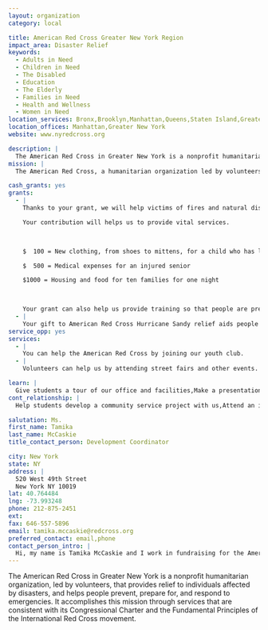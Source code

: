 ```yaml
---
layout: organization
category: local

title: American Red Cross Greater New York Region
impact_area: Disaster Relief
keywords: 
  - Adults in Need
  - Children in Need
  - The Disabled
  - Education
  - The Elderly
  - Families in Need
  - Health and Wellness
  - Women in Need
location_services: Bronx,Brooklyn,Manhattan,Queens,Staten Island,Greater New York
location_offices: Manhattan,Greater New York
website: www.nyredcross.org

description: |
  The American Red Cross in Greater New York is a nonprofit humanitarian organization, led by volunteers, that provides relief to individuals affected by disasters, and helps people prevent, prepare for, and respond to emergencies. It accomplishes this mission through services that are consistent with its Congressional Charter and the Fundamental Principles of the International Red Cross movement.
mission: |
  The American Red Cross, a humanitarian organization led by volunteers and people, guided by its Congressional Charter and the Fundamental Principles of the International Red Cross Movement, will provide relief to victims of disasters and help people prevent, prepare for, and respond to emergencies. 

cash_grants: yes
grants: 
  - |
    Thanks to your grant, we will help victims of fires and natural disasters.

    Your contribution will helps us to provide vital services.

    

    $  100 = New clothing, from shoes to mittens, for a child who has lost everything

    $  500 = Medical expenses for an injured senior

    $1000 = Housing and food for ten families for one night

    

    Your grant can also help us provide training so that people are prepared in case of an emergency.
  - |
    Your gift to American Red Cross Hurricane Sandy relief aids people affected by tropical activity in New York, helping the Red Cross prepare for and respond to the storms, and provide services such as food, shelter and emotional support to those affected across the state.
service_opp: yes
services: 
  - |
    You can help the American Red Cross by joining our youth club.
  - |
    Volunteers can help us by attending street fairs and other events.

learn: |
  Give students a tour of our office and facilities,Make a presentation about our organization,Speak over the phone about our work
cont_relationship: |
  Help students develop a community service project with us,Attend an in-school Check Award Assembly if we receive a grant,Help students tell local newspapers and media about their grant and/or project with us,Educate the school by leading a workshop,Collect pennies during the Penny Harvest next fall

salutation: Ms.
first_name: Tamika
last_name: McCaskie
title_contact_person: Development Coordinator

city: New York
state: NY
address: |
  520 West 49th Street  
  New York NY 10019
lat: 40.764484
lng: -73.993248
phone: 212-875-2451
ext: 
fax: 646-557-5896
email: tamika.mccaskie@redcross.org
preferred_contact: email,phone
contact_person_intro: |
  Hi, my name is Tamika McCaskie and I work in fundraising for the American Red Cross in Greater New York.  We are so excited that to be part of Penny Harvest this year and look forward to sharing the mission of our organization with you this year!
---
```

The American Red Cross in Greater New York is a nonprofit humanitarian organization, led by volunteers, that provides relief to individuals affected by disasters, and helps people prevent, prepare for, and respond to emergencies. It accomplishes this mission through services that are consistent with its Congressional Charter and the Fundamental Principles of the International Red Cross movement.